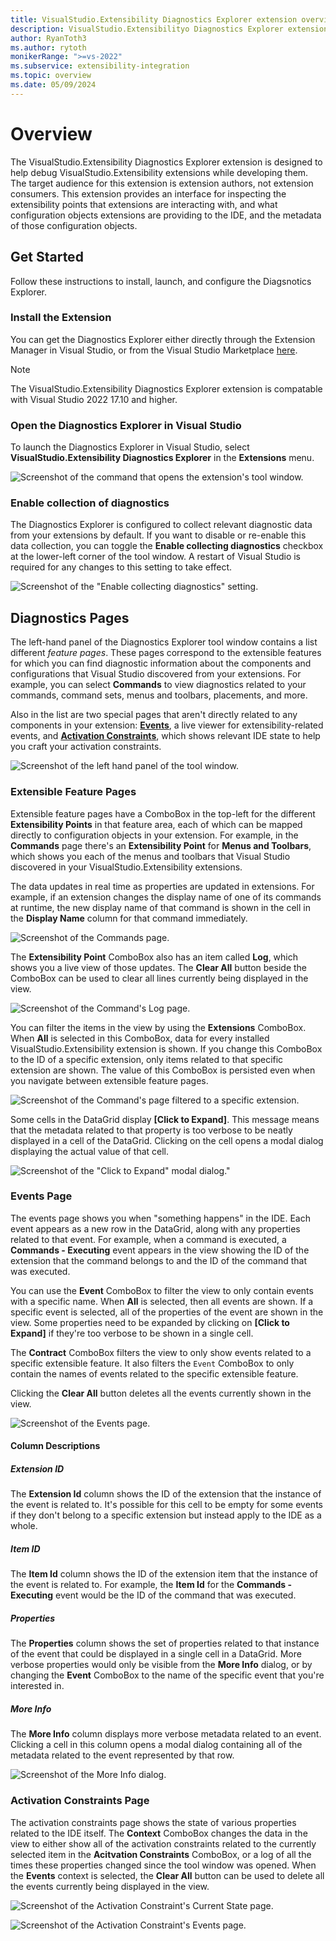 ```yaml
---
title: VisualStudio.Extensibility Diagnostics Explorer extension overview
description: VisualStudio.Extensibilityo Diagnostics Explorer extension
author: RyanToth3
ms.author: rytoth
monikerRange: ">=vs-2022"
ms.subservice: extensibility-integration
ms.topic: overview
ms.date: 05/09/2024
---
```


# Overview

The VisualStudio.Extensibility Diagnostics Explorer extension is designed to help debug VisualStudio.Extensibility extensions while developing them. The target audience for this extension is extension authors, not extension consumers. This extension provides an interface for inspecting the extensibility points that extensions are interacting with, and what configuration objects extensions are providing to the IDE, and the metadata of those configuration objects. 

## Get Started

Follow these instructions to install, launch, and configure the Diagsnotics Explorer.

### Install the Extension

You can get the Diagnostics Explorer either directly through the Extension Manager in Visual Studio, or from the Visual Studio Marketplace [here](https://aka.ms/VisualStudio.Extensibility/DiagnosticsExplorer).

> [!NOTE]
> The VisualStudio.Extensibility Diagnostics Explorer extension is compatable with Visual Studio 2022 17.10 and higher.

### Open the Diagnostics Explorer in Visual Studio

To launch the Diagnostics Explorer in Visual Studio, select **VisualStudio.Extensibility Diagnostics Explorer** in the **Extensions** menu.

![Screenshot of the command that opens the extension's tool window.](./media/image-1.png)

### Enable collection of diagnostics

The Diagnostics Explorer is configured to collect relevant diagnostic data from your extensions by default. If you want to disable or re-enable this data collection, you can toggle the **Enable collecting diagnostics** checkbox at the lower-left corner of the tool window. A restart of Visual Studio is required for any changes to this setting to take effect.

![Screenshot of the "Enable collecting diagnostics" setting.](./media/image-11.png)

## Diagnostics Pages

The left-hand panel of the Diagnostics Explorer tool window contains a list different *feature pages*. These pages correspond to the extensible features for which you can find diagnostic information about the components and configurations that Visual Studio discovered from your extensions. For example, you can select **Commands** to view diagnostics related to your commands, command sets, menus and toolbars, placements, and more.

Also in the list are two special pages that aren't directly related to any components in your extension: [**Events**](#events-page), a live viewer for extensibility-related events, and [**Activation Constraints**](#activation-constraints-page), which shows relevant IDE state to help you craft your activation constraints.

![Screenshot of the left hand panel of the tool window.](./media/image-2.png)

### Extensible Feature Pages

Extensible feature pages have a ComboBox in the top-left for the different **Extensibility Points** in that feature area, each of which can be mapped directly to configuration objects in your extension. For example, in the **Commands** page there's an **Extensibility Point** for **Menus and Toolbars**, which shows you each of the menus and toolbars that Visual Studio discovered in your VisualStudio.Extensibility extensions.

The data updates in real time as properties are updated in extensions. For example, if an extension changes the display name of one of its commands at runtime, the new display name of that command is shown in the cell in the **Display Name** column for that command immediately.

![Screenshot of the Commands page.](./media/image-3.png)

The **Extensibility Point** ComboBox also has an item called **Log**, which shows you a live view of those updates. The **Clear All** button beside the ComboBox can be used to clear all lines currently being displayed in the view.

![Screenshot of the Command's Log page.](./media/image-4.png)

You can filter the items in the view by using the **Extensions** ComboBox. When **All** is selected in this ComboBox, data for every installed VisualStudio.Extensibility extension is shown. If you change this ComboBox to the ID of a specific extension, only items related to that specific extension are shown. The value of this ComboBox is persisted even when you navigate between extensible feature pages.

![Screenshot of the Command's page filtered to a specific extension.](./media/image-5.png)

Some cells in the DataGrid display **[Click to Expand]**. This message means that the metadata related to that property is too verbose to be neatly displayed in a cell of the DataGrid. Clicking on the cell opens a modal dialog displaying the actual value of that cell.

![Screenshot of the "Click to Expand" modal dialog."](./media/image-6.png)

### Events Page

The events page shows you when "something happens" in the IDE. Each event appears as a new row in the DataGrid, along with any properties related to that event. For example, when a command is executed, a **Commands - Executing** event appears in the view showing the ID of the extension that the command belongs to and the ID of the command that was executed.

You can use the **Event** ComboBox to filter the view to only contain events with a specific name. When **All** is selected, then all events are shown. If a specific event is selected, all of the properties of the event are shown in the view. Some properties need to be expanded by clicking on **[Click to Expand]** if they're too verbose to be shown in a single cell.

The **Contract** ComboBox filters the view to only show events related to a specific extensible feature. It also filters the `Event` ComboBox to only contain the names of events related to the specific extensible feature.

Clicking the **Clear All** button deletes all the events currently shown in the view.

![Screenshot of the Events page.](./media/image-7.png)

#### Column Descriptions

##### Extension ID

The **Extension Id** column shows the ID of the extension that the instance of the event is related to. It's possible for this cell to be empty for some events if they don't belong to a specific extension but instead apply to the IDE as a whole.

##### Item ID

The **Item Id** column shows the ID of the extension item that the instance of the event is related to. For example, the **Item Id** for the **Commands - Executing** event would be the ID of the command that was executed.

##### Properties

The **Properties** column shows the set of properties related to that instance of the event that could be displayed in a single cell in a DataGrid. More verbose properties would only be visible from the **More Info** dialog, or by changing the **Event** ComboBox to the name of the specific event that you're interested in.

##### More Info

The **More Info** column displays more verbose metadata related to an event. Clicking a cell in this column opens a modal dialog containing all of the metadata related to the event represented by that row.

![Screenshot of the More Info dialog.](./media/image-8.png)

### Activation Constraints Page

The activation constraints page shows the state of various properties related to the IDE itself. The **Context** ComboBox changes the data in the view to either show all of the activation constraints related to the currently selected item in the **Acitvation Constraints** ComboBox, or a log of all the times these properties changed since the tool window was opened. When the **Events** context is selected, the **Clear All** button can be used to delete all the events currently being displayed in the view.

![Screenshot of the Activation Constraint's Current State page.](./media/image-9.png)

![Screenshot of the Activation Constraint's Events page.](./media/image-10.png)
